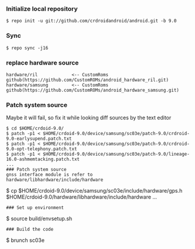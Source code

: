 
### Initialize local repository
```
$ repo init -u git://github.com/crdroidandroid/android.git -b 9.0
```
### Sync
```
$ repo sync -j16
```
### replace hardware source
```
hardware/ril             <-- CustomRoms github(https://github.com/CustomROMs/android_hardware_ril.git)
hardware/samsung         <-- CustomRoms github(https://github.com/CustomROMs/android_hardware_samsung.git)
```
### Patch system source
Maybe it will fail, so fix it while looking diff sources by the text editor
```
$ cd $HOME/crdoid-9.0/
$ patch -p1 < $HOME/crdoid-9.0/device/samsung/sc03e/patch-9.0/crdroid-9.0-earlysupend.patch.txt
$ patch -p1 < $HOME/crdoid-9.0/device/samsung/sc03e/patch-9.0/crdroid-9.0-opt-telephony.patch.txt
$ patch -p1 < $HOME/crdoid-9.0/device/samsung/sc03e/patch-9.0/lineage-16.0-ashmemtacking.patch.txt
...
### Patch system source 
gnss interface module is refer to hardware/libhardware/include/hardware
```
$ cp $HOME/crdoid-9.0/device/samsung/sc03e/include/hardware/gps.h \
     $HOME/crdoid-9.0/hardware/libhardware/include/hardware
...
```
### Set up environment
```
$ source build/envsetup.sh
```
### Build the code
```
$ brunch sc03e
```
